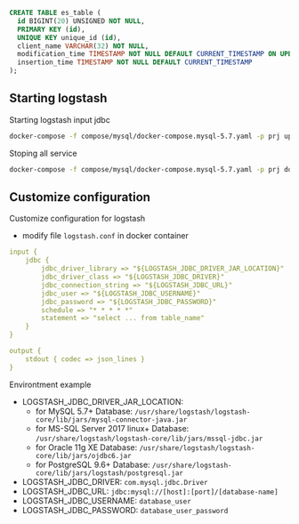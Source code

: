 ```sql
CREATE TABLE es_table (
  id BIGINT(20) UNSIGNED NOT NULL,
  PRIMARY KEY (id),
  UNIQUE KEY unique_id (id),
  client_name VARCHAR(32) NOT NULL,
  modification_time TIMESTAMP NOT NULL DEFAULT CURRENT_TIMESTAMP ON UPDATE CURRENT_TIMESTAMP,
  insertion_time TIMESTAMP NOT NULL DEFAULT CURRENT_TIMESTAMP
);
```
## Starting logstash 

Starting logstash input jdbc

```bash
docker-compose -f compose/mysql/docker-compose.mysql-5.7.yaml -p prj up --build
```

Stoping all service

```bash
docker-compose -f compose/mysql/docker-compose.mysql-5.7.yaml -p prj down --rmi local
```

## Customize configuration

Customize configuration for logstash

- modify file `logstash.conf` in docker container

```yml
input {
    jdbc {
        jdbc_driver_library => "${LOGSTASH_JDBC_DRIVER_JAR_LOCATION}"
        jdbc_driver_class => "${LOGSTASH_JDBC_DRIVER}"
        jdbc_connection_string => "${LOGSTASH_JDBC_URL}"
        jdbc_user => "${LOGSTASH_JDBC_USERNAME}"
        jdbc_password => "${LOGSTASH_JDBC_PASSWORD}"
        schedule => "* * * * *"
        statement => "select ... from table_name"
    }
}

output {
    stdout { codec => json_lines }
}
```

Environtment example

- LOGSTASH_JDBC_DRIVER_JAR_LOCATION: 
    - for MySQL 5.7+ Database: `/usr/share/logstash/logstash-core/lib/jars/mysql-connector-java.jar`
    - for MS-SQL Server 2017 linux+ Database: `/usr/share/logstash/logstash-core/lib/jars/mssql-jdbc.jar`
    - for Oracle 11g XE Database: `/usr/share/logstash/logstash-core/lib/jars/ojdbc6.jar`
    - for PostgreSQL 9.6+ Database: `/usr/share/logstash-core/lib/jars/logstash/postgresql.jar`
- LOGSTASH_JDBC_DRIVER: `com.mysql.jdbc.Driver`
- LOGSTASH_JDBC_URL: `jdbc:mysql://[host]:[port]/[database-name]`
- LOGSTASH_JDBC_USERNAME: `database_user`
- LOGSTASH_JDBC_PASSWORD: `database_user_password`